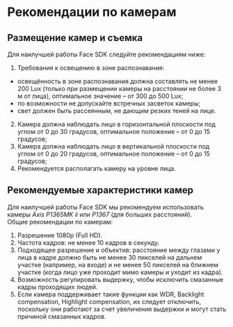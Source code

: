 # Рекомендации по камерам

## Размещение камер и съемка

Для наилучшей работы Face SDK следуйте рекомендациям ниже:

1. Требования к освещению в зоне распознавания:
* освещённость в зоне распознавания должна составлять не менее 200 Lux (только при размещении камеры на расстоянии не более 3 м от лица), оптимальное значение – от 300 до 500 Lux;
* по возможности не допускайте встречных засветок камеры;
* свет должен быть рассеянным, не дающим резких теней на лице.
2. Камера должна наблюдать лицо в горизонтальной плоскости под углом от 0 до 30 градусов, оптимальное положение – от 0 до 15 градусов;
3. Камера должна наблюдать лицо в вертикальной плоскости под углом от 0 до 20 градусов, оптимальное положение – от 0 до 15 градусов;
4. Рекомендуется располагать камеру на уровне лица.

## Рекомендуемые характеристики камер

Для наилучшей работы Face SDK мы рекомендуем использовать камеры *Axis P1365MK ii* или *P1367* (для больших расстояний).  
Общие рекомендации по камерам:

1. Разрешение 1080p (Full HD).
2. Частота кадров: не менее 10 кадров в секунду.
3. Подходящее разрешение и объектив: расстояние между глазами у лица в кадре должно быть не менее 30 пикселей на дальнем участке (например, на входе) и не менее 50 пикселей на ближнем участке (когда лицо уже проходит мимо камеры и уходит из кадра).
4. Возможность регулировать выдержку, чтобы исключить смазанные кадры проходящих людей.
5. Если камера поддерживает такие функции как WDR, Backlight compensation, Highlight compensation, их следует отключить, поскольку они работают за счет увеличения выдержки и могут стать причиной смазанных кадров.
